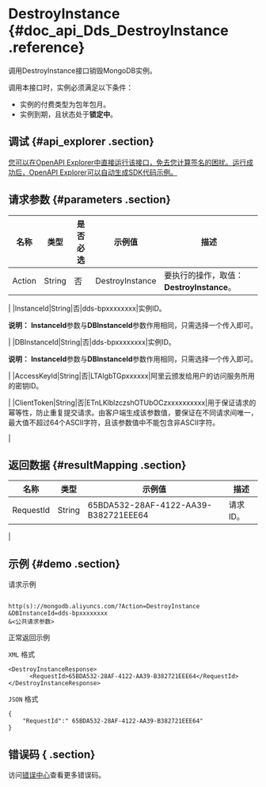 # DestroyInstance {#doc_api_Dds_DestroyInstance .reference}

调用DestroyInstance接口销毁MongoDB实例。

调用本接口时，实例必须满足以下条件：

-   实例的付费类型为包年包月。
-   实例到期，且状态处于**锁定中**。

## 调试 {#api_explorer .section}

[您可以在OpenAPI Explorer中直接运行该接口，免去您计算签名的困扰。运行成功后，OpenAPI Explorer可以自动生成SDK代码示例。](https://api.aliyun.com/#product=Dds&api=DestroyInstance&type=RPC&version=2015-12-01)

## 请求参数 {#parameters .section}

|名称|类型|是否必选|示例值|描述|
|--|--|----|---|--|
|Action|String|否|DestroyInstance|要执行的操作，取值：**DestroyInstance**。

 |
|InstanceId|String|否|dds-bpxxxxxxxx|实例ID。

 **说明：** **InstanceId**参数与**DBInstanceId**参数作用相同，只需选择一个传入即可。

 |
|DBInstanceId|String|否|dds-bpxxxxxxxx|实例ID。

 **说明：** **InstanceId**参数与**DBInstanceId**参数作用相同，只需选择一个传入即可。

 |
|AccessKeyId|String|否|LTAIgbTGpxxxxxx|阿里云颁发给用户的访问服务所用的密钥ID。

 |
|ClientToken|String|否|ETnLKlblzczshOTUbOCzxxxxxxxxxx|用于保证请求的幂等性，防止重复提交请求。由客户端生成该参数值，要保证在不同请求间唯一，最大值不超过64个ASCII字符，且该参数值中不能包含非ASCII字符。

 |

## 返回数据 {#resultMapping .section}

|名称|类型|示例值|描述|
|--|--|---|--|
|RequestId|String|65BDA532-28AF-4122-AA39-B382721EEE64|请求ID。

 |

## 示例 {#demo .section}

请求示例

``` {#request_demo}

http(s)://mongodb.aliyuncs.com/?Action=DestroyInstance
&DBInstanceId=dds-bpxxxxxxxx
&<公共请求参数>

```

正常返回示例

`XML` 格式

``` {#xml_return_success_demo}
<DestroyInstanceResponse>
	  <RequestId>65BDA532-28AF-4122-AA39-B382721EEE64</RequestId>
</DestroyInstanceResponse>
```

`JSON` 格式

``` {#json_return_success_demo}
{
	"RequestId":" 65BDA532-28AF-4122-AA39-B382721EEE64"
}
```

## 错误码 { .section}

访问[错误中心](https://error-center.aliyun.com/status/product/Dds)查看更多错误码。

